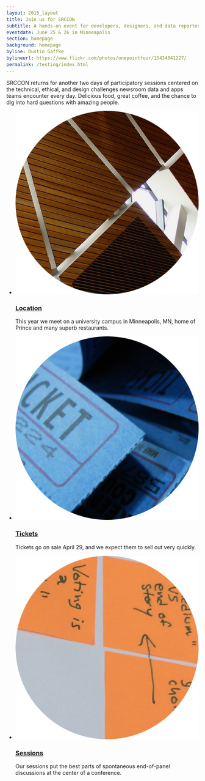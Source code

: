 ```yaml
---
layout: 2015_layout
title: Join us for SRCCON
subtitle: A hands-on event for developers, designers, and data reporters in and around newsrooms.
eventdate: June 25 & 26 in Minneapolis
section: homepage
background: homepage
byline: Dustin Gaffke
bylineurl: https://www.flickr.com/photos/onepointfour/15434041227/
permalink: /testing/index.html
---
```

SRCCON returns for another two days of participatory sessions centered on the technical, ethical, and design challenges newsroom data and apps teams encounter every day. Delicious food, great coffee, and the chance to dig into hard questions with amazing people.
    <ul class="homepage">
    <li class="left"><a href="/location"><img src="/media/img/2015/location.jpg"></a><h3><a href="/location">Location</a></h3><p>This year we meet on a university campus in Minneapolis, MN, home of Prince and many superb restaurants.
    <li class="right"><a href="/tickets"><img src="/media/img/2015/ticket_dot.jpg" class="right"></a><h3><a href="/tickets">Tickets</a></h3><p>Tickets go on sale April 29, and we expect them to sell out very quickly.
    <li class="left"><a href="/sessions"><img src="/media/img/2015/session_dot.jpg"></a><h3><a href="/sessions">Sessions</a></h3><p>Our sessions put the best parts of spontaneous end-of-panel discussions at the center of a conference.
  </ul>
